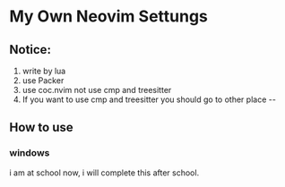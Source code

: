 # My Own Neovim Settungs
## Notice:
1. write by lua
2. use Packer
3. use coc.nvim not use cmp and treesitter
4. If you want to use cmp and treesitter you should go to other place
--
## How to use
### windows
i am at school now,  i will complete this after school.
